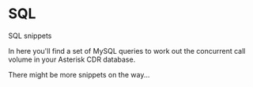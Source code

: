 # SQL
SQL snippets

In here you'll find a set of MySQL queries to work out the concurrent call volume in your Asterisk CDR database.

There might be more snippets on the way...
